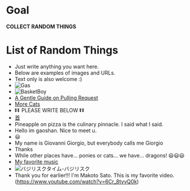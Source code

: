 # Goal 
**COLLECT RANDOM THINGS**

# List of Random Things
- Just write anything you want here. 
- Below are examples of images and URLs.
- Text only is also welcome :)
- ![Gas](https://wx3.sinaimg.cn/mw690/71fec969gy1h35p9bfdyxj20go0jg3zh.jpg "Gas Nowadays")
- ![BasketBoy](https://wx2.sinaimg.cn/bmiddle/64112046gy1h2hhq0hy7og206o06onpe.gif "Cute Boy Playing Basketball")
- [A Gentle Guide on Pulling Request](https://inf.news/en/tech/359be103453ed6ea8d37e2c366a80d06.html)
- [More Cats](https://giphy.com/explore/cat)
- ⏬⏬ PLEASE WRITE BELOW ⏬⏬
- [首](https://w.atwiki.jp/niconicomugen/pages/7146.html)
- Pineapple on pizza is the culinary pinnacle. I said what I said.
- Hello im gaoshan. Nice to meet u.
- 😃
- My name is Giovanni Giorgio, but everybody calls me Giorgio
- Thanks
- While other places have... ponies or cats... we have... dragons! 😃😃😃
- [My favorite music](https://www.youtube.com/watch?v=41c9vRZ4mB4)
- ![バジリスクタイム-バジリスク](https://user-images.githubusercontent.com/69418560/174502738-ec3a7e01-5276-4028-9531-cdfbbf36e0c6.gif)
- Thank you for earlier!!! I'm Makoto Sato. This is my favorite video. (https://www.youtube.com/watch?v=6Cr_8tvvQ0k)
